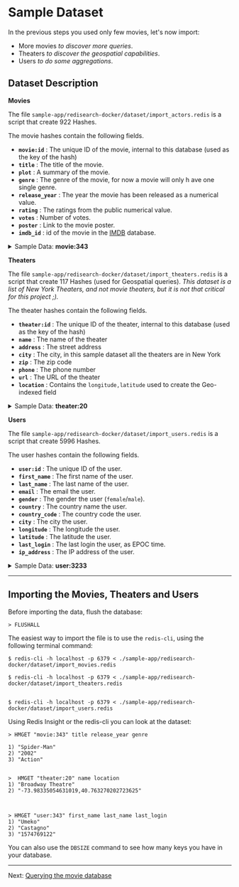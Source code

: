 # Sample Dataset

In the previous steps you used only few movies, let's now import:

* More movies *to discover more queries*.
* Theaters *to discover the geospatial capabilities*.
* Users *to do some aggregations*.

## Dataset Description

**Movies**

The file `sample-app/redisearch-docker/dataset/import_actors.redis` is a script that create 922 Hashes.

The movie hashes contain the following fields.

* **`movie:id`** : The unique ID of the movie, internal to this database (used as the key of the hash)
* **`title`** : The title of the movie.
* **`plot`** : A summary of the movie.
* **`genre`** : The genre of the movie, for now a movie will only h ave one single genre.
* **`release_year`** : The year the movie has been released as a numerical value.
* **`rating`** : The ratings from the public numerical value.
* **`votes`** : Number of votes.
* **`poster`** : Link to the movie poster.
* **`imdb_id`** : id of the movie in the [IMDB](https://imdb.com) database.

<details> 
  <summary>Sample Data: <b>movie:343</b></summary>
  <table>
      <thead>
        <tr>
            <th>Field</th>
            <th>Value</th>
        </tr>
    </thead>
  <tbody>
    <tr>
        <th>title</th>
        <td style='font-family:monospace; font-size: 0.875em; "'>
        Spider-Man
        </td>
    </tr>
    <tr>
        <th>plot</th>
        <td style='font-family:monospace; font-size: 0.875em; "'>
        When bitten by a genetically modified spider a nerdy shy and awkward high school student gains spider-like abilities that he eventually must use to fight evil as a superhero after tragedy befalls his family.
        </td>
    </tr>
    <tr>
        <th>genre</th>
        <td style='font-family:monospace; font-size: 0.875em; "'>
        Action
        </td>
    </tr>
    <tr>
        <th>release_year</th>
        <td style='font-family:monospace; font-size: 0.875em; "'>
        2002
        </td>
    </tr>
    <tr>
        <th>rating</th>
        <td style='font-family:monospace; font-size: 0.875em; "'>
        7.3
        </td>
    </tr>
    <tr>
        <th>votes</th>
        <td style='font-family:monospace; font-size: 0.875em; "'>
        662219
        </td>
    </tr>
    <tr>
        <th>poster</th>
        <td style='font-family:monospace; font-size: 0.875em; "'>
        https://m.media-amazon.com/images/M/MV5BZDEyN2NhMjgtMjdhNi00MmNlLWE5YTgtZGE4MzNjMTRlMGEwXkEyXkFqcGdeQXVyNDUyOTg3Njg@._V1_SX300.jpg
        </td>
    </tr>
    <tr>
        <th>imdb_id</th>
        <td style='font-family:monospace; font-size: 0.875em; "'>
        tt0145487
        </td>
    </tr>
    <tbody>
  </table>
</details>

**Theaters**

The file `sample-app/redisearch-docker/dataset/import_theaters.redis` is a script that create 117 Hashes (used for Geospatial queries). *This dataset is a list of New York Theaters, and not movie theaters, but it is not that critical for this project ;).*

The theater hashes contain the following fields.

* **`theater:id`** : The unique ID of the theater, internal to this database (used as the key of the hash)
* **`name`** : The name of the theater
* **`address`** : The street address
* **`city`** : The city, in this sample dataset all the theaters are in New York
* **`zip`** : The zip code
* **`phone`** : The phone number
* **`url`** : The URL of the theater
* **`location`** : Contains the `longitude,latitude` used to create the Geo-indexed field


<details> 
 <summary>Sample Data: <b>theater:20</b></summary>
  <table>
      <thead>
        <tr>
            <th>Field</th>
            <th>Value</th>
        </tr>
    </thead>
  <tbody>
    <tr>
        <th>name</th>
        <td style='font-family:monospace; font-size: 0.875em; "'>
        Broadway Theatre
        </td>
    </tr>
    <tr>
        <th>address</th>
        <td style='font-family:monospace; font-size: 0.875em; "'>
        1681 Broadway
        </td>
    </tr>
    <tr>
        <th>city</th>
        <td style='font-family:monospace; font-size: 0.875em; "'>
        New York
        </td>
    </tr>
    <tr>
        <th>zip</th>
        <td style='font-family:monospace; font-size: 0.875em; "'>
        10019
        </td>
    </tr>
    <tr>
        <th>phone</th>
        <td style='font-family:monospace; font-size: 0.875em; "'>
        212 944-3700
        </td>
    </tr>
    <tr>
        <th>url</th>
        <td style='font-family:monospace; font-size: 0.875em; "'>
        http://www.shubertorganization.com/theatres/broadway.asp
        </td>
    </tr>
    <tr>
        <th>location</th>
        <td style='font-family:monospace; font-size: 0.875em; "'>
        -73.98335054631019,40.763270202723625
        </td>
    </tr>
    <tbody>
  </table>
</details>


**Users**

The file `sample-app/redisearch-docker/dataset/import_users.redis` is a script that create 5996 Hashes.

The user hashes contain the following fields.

* **`user:id`** : The unique ID of the user.
* **`first_name`** : The first name of the user.
* **`last_name`** : The last name of the user.
* **`email`** : The email the user.
* **`gender`** : The gender the user (`female`/`male`).
* **`country`** : The country name the user.
* **`country_code`** : The country code the user.
* **`city`** : The city the user.
* **`longitude`** : The longitude the user.
* **`latitude`** : The latitude the user.
* **`last_login`** : The last login the user, as EPOC time.
* **`ip_address`** : The IP address of the user.

<details> 
 <summary>Sample Data: <b>user:3233</b></summary>
  <table>
      <thead>
        <tr>
            <th>Field</th>
            <th>Value</th>
        </tr>
    </thead>
  <tbody>
    <tr>
        <th>first_name</th>
        <td style='font-family:monospace; font-size: 0.875em; "'>
        Rosetta
        </td>
    </tr>
    <tr>
        <th>last_name</th>
        <td style='font-family:monospace; font-size: 0.875em; "'>
        Olyff
        </td>
    </tr>
    <tr>
        <th>email</th>
        <td style='font-family:monospace; font-size: 0.875em; "'>
        rolyff6g@163.com
        </td>
    </tr>
    <tr>
        <th>gender</th>
        <td style='font-family:monospace; font-size: 0.875em; "'>
        female
        </td>
    </tr>
    <tr>
        <th>country</th>
        <td style='font-family:monospace; font-size: 0.875em; "'>
        China
        </td>
    </tr>
    <tr>
        <th>country_code</th>
        <td style='font-family:monospace; font-size: 0.875em; "'>
        CN
        </td>
    </tr>
    <tr>
        <th>city</th>
        <td style='font-family:monospace; font-size: 0.875em; "'>
        Huangdao
        </td>
    </tr>
    <tr>
        <th>longitude</th>
        <td style='font-family:monospace; font-size: 0.875em; "'>
        120.04619
        </td>
    </tr>
    <tr>
        <th>latitude</th>
        <td style='font-family:monospace; font-size: 0.875em; "'>
        35.872664
        </td>
    </tr>
    <tr>
        <th>last_login</th>
        <td style='font-family:monospace; font-size: 0.875em; "'>
        1570386621
        </td>
    </tr>
    <tr>
        <th>ip_address</th>
        <td style='font-family:monospace; font-size: 0.875em; "'>
        218.47.90.79
        </td>
    </tr>
    <tbody>
  </table>
</details>


---

## Importing the Movies, Theaters and Users

Before importing the data, flush the database:

```
> FLUSHALL
```


The easiest way to import the file is to use the `redis-cli`, using the following terminal command:

```
$ redis-cli -h localhost -p 6379 < ./sample-app/redisearch-docker/dataset/import_movies.redis

$ redis-cli -h localhost -p 6379 < ./sample-app/redisearch-docker/dataset/import_theaters.redis


$ redis-cli -h localhost -p 6379 < ./sample-app/redisearch-docker/dataset/import_users.redis

```


Using Redis Insight or the redis-cli you can look at the dataset:

```
> HMGET "movie:343" title release_year genre

1) "Spider-Man"
2) "2002"
3) "Action"


>  HMGET "theater:20" name location
1) "Broadway Theatre"
2) "-73.98335054631019,40.763270202723625"



> HMGET "user:343" first_name last_name last_login
1) "Umeko"
2) "Castagno"
3) "1574769122"

```

You can also use the `DBSIZE` command to see how many keys you have in your database.


---
Next: [Querying the movie database](007-query-movies.md)